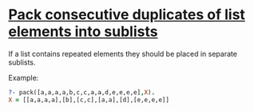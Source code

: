 # [Pack consecutive duplicates of list elements into sublists](https://sites.google.com/site/prologsite/prolog-problems/1)

If a list contains repeated elements they should be placed in separate sublists.

Example:

```prolog
?- pack([a,a,a,a,b,c,c,a,a,d,e,e,e,e],X).
X = [[a,a,a,a],[b],[c,c],[a,a],[d],[e,e,e,e]]
```
